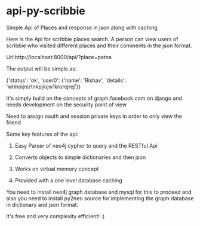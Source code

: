 api-py-scribbie
===============

Simple Api of Places and response in json along with caching


Here is the Api for scribbie places search.
A person can view users of scribbie who visited different places and their comments in the json format.

Url:http://localhost:8000/api/?place=patna

The output will be simple as:

{'status': 'ok', 'user0': {'name': 'Rishav', 'details': 'whhoijn\\r\\nkpjiojw&#039;krorejrej'}}

It's simply build on the concepts of graph.facebook.com on django and needs development on the security point of view

Need to assign oauth and session private keys in order to only view the friend

Some key features of the api:

1) Easy Parser of neo4j cypher to query and the RESTful Api


2) Converts objects to simple dictionaries and then json


3) Works on virtual memory concept



4) Provided with a one level database caching

You need to install neo4j graph database and mysql for this to proceed
and also you need to install py2neo source for implementing the graph database in dictionary and json format.

It's free and very complexity efficient! :)
